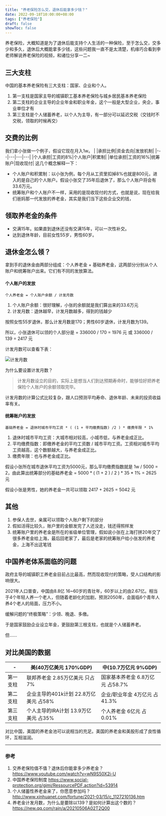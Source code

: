 ```yaml
---
title: "养老保险怎么交，退休后能拿多少钱？"
date: 2022-09-18T10:00:00+08:00
tags: ["养老保险"]
draft: false
showToc: false
---
```

养老保险，大概知道是为了退休后能支持个人生活的一种保险，至于怎么交，交多少和多久，退休后大概能拿多少钱，这些问题我一直不是太清楚，机缘巧合看到李老师解说养老保险的视频，和诸位分享一二~
## 三大支柱
中国的基本养老保险有三大支柱：国家、企业和个人。
1. 第一支柱是国家主导的城镇职工基本养老保险与城乡居民基本养老保险
2. 第二支柱的企业主导的企业年金和职业年金，这个一般是大型企业，央企，事业单位才有
3. 第三支柱是个人储蓄养老，以个人为主导，有一部分可以延迟交税（交钱时不交税，领取的时候再交）
## 交费的比例
我们拿小张做一个例子，假设它现在月入1w。
| |承担比例|资金去向|发放机制|
|---|---|---|---|
|个人承担|工资的8%|个人账户|积累制|
|单位承担|工资的16%|统筹账户|现收现付|
这几个概念解释一下：
- 个人账户和积累制：以小张为例，每个月从工资里扣掉8%也就是800元，进入的是自己的个人账户。假设小张交了35年后退休了，那么个人账户将会有33.6万元。
- 统筹账户和个人账户不一样，采用的是现收现付的方式，也就是说，现在给我们爸妈那一代发放的养老金，其实是我们当下这些企业交的钱，
## 领取养老金的条件
- 交满15年。如果直到退休还没有交满15年，可以一次性补交。
- 达到退休年龄，目前女性55岁，男性60岁。
## 退休金怎么领？
拿到手的退休金由两部分组成：个人养老金 + 基础养老金，这两部分分别从个人账户和统筹账户出来。它们有不同的发放算法。
#### 个人账户的发放
```
个人养老金 = 个人账户余额 / 计发月数
```
1. 个人账户余额：很好理解，小张的余额就是我们算出来的33.6万元
2. 计发月数：退休越早，计发月数越多，得到的钱越少

按照女性55岁退休，那么计发月数是170；男性60岁退休，计发月数为139。

所以，小张退休可以领的个人部分是 = 336000 / 170 = 1976 元
或 
336000 / 139 = 2417 元

计发月数可以查看下表：

![计发月数](https://nic-gz-1308403500.file.myqcloud.com/other/chinese-old-age-insurance-2022-09-19-00-57-59.png)

为什么要设置计发月数？
>计发月数设立的目的，实际上是想当人们到达预期寿命时，能够恰好把养老保险个人账户的余额领取完毕。

计发月数的计算公式比较复杂，跟人口预测平均寿命、退休年龄、未来的投资收益率有关。

#### 统筹账户的发放
```
基础养老金 = 退休时城市平均工资 * ( (1 + 平均缴费指数) /2 ) * 缴费年限 * 1%
```

1. 退休时城市平均工资：大城市相对较高，小城市低，与养老金成正比。
2. 平均缴费指数：即缴养老金的平均工资数 / 城市平均工资。工资相对城市平均工资越高，这个数额越大，与养老金成正比。
3. 缴费年限：也与养老金成正比。

假设小张所在城市退休平均工资为5000元，那么平均缴费指数就是 1w / 5000 = 2，由此算出统筹部分的基础养老金 = 5000 * (  (1 + 2 ) / 2 ) * 35 * 1% =  2625 元

假设小张是男性，她的养老金一共可以领取 2417 + 2625 =  5042 元

## 其他
1. 参保人去世，亲属可以领取个人账户剩下的部分
2. 假如活得比较久，账户里的金额发完了人还没走，钱还得照样发
3. 统筹账户里的养老金是所在的省级单位管理，假如说小张在上海打拼20年交了很多养老金给上海，最后回老家了，最后是老家的统筹账户给小张发的养老金，上海不出这笔钱

## 中国养老体系面临的问题
 政府主导的城镇职工养老金目前占比最高，然而现收现付的策略，受人口结构的影响很大。

2021年人口普查，中国由8.8亿 16~60岁的青壮年，60岁以上的由2.67亿。相当于4个年轻人养一个老人，但随着老龄化的加剧，预测2050年，会面临6个青年人养4个老人的局面，压力不小。

缓解问题的“终极策略”：少领、晚退、多缴。

于是国家鼓励企业设立年金，更鼓励第三根支柱，也就是个人储蓄养老。

但……

## 对比美国的数据
|-|美(40万亿美元 170%GDP)|中(10.7万亿元 9%GDP)|
|---|---|---|
|第一支柱|联邦养老金 2.85万亿美元 只占7%|国家基本养老金 6.8万亿元 占58.7%|
|第二支柱|企业主导的401k计划 22.8万亿美元 占58%|企业/职业年金 4万亿元 占41.3%|
|第三支柱|个人主导的IRA计划 13.9万亿美元 占35%|个人养老金 6亿元 占0.01% |

对比中国，美国的养老金池可以说相当的充足。美国的养老金和美股形成了良性循环，互相滋润。



---
### 参考
1. 交养老保险值不值？退休后你能拿多少养老金？ https://www.youtube.com/watch?v=wN9S50X2i-U
3. 中国养老保险制度 https://www.social-protection.org/gimi/RessourcePDF.action?id=53914
4. 个人储蓄性养老金来了，你愿意参加吗？ http://www.xinhuanet.com/fortune/2021-03/15/c_1127210136.htm
5. 养老金计发月数，为什么是要除以139？是如何计算出这个数的？ https://new.qq.com/rain/a/20210506A02T2Q00